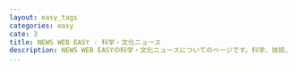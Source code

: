 ```yaml
---
layout: easy_tags
categories: easy
cate: 3
title: NEWS WEB EASY - 科学・文化ニュース
description: NEWS WEB EASYの科学・文化ニュースについてのページです。科学、技術、ＩＴ、ネット、医療、原発や、文化・芸能・エンタメにかかわる最新のニュースならこちら。
...
```

